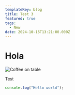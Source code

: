 ```yaml
---
templateKey: blog
title: Test 3
featured: true
tags:
  - New
date: 2024-10-15T13:21:00.000Z
---
```

# Hola

![Coffee on table](/media/360_f_133595994_wenxcqupsh3dzxf4gbs0zarxwhbznypk.jpg "Coffee")

Test

```javascript
console.log("Hello world");
```
